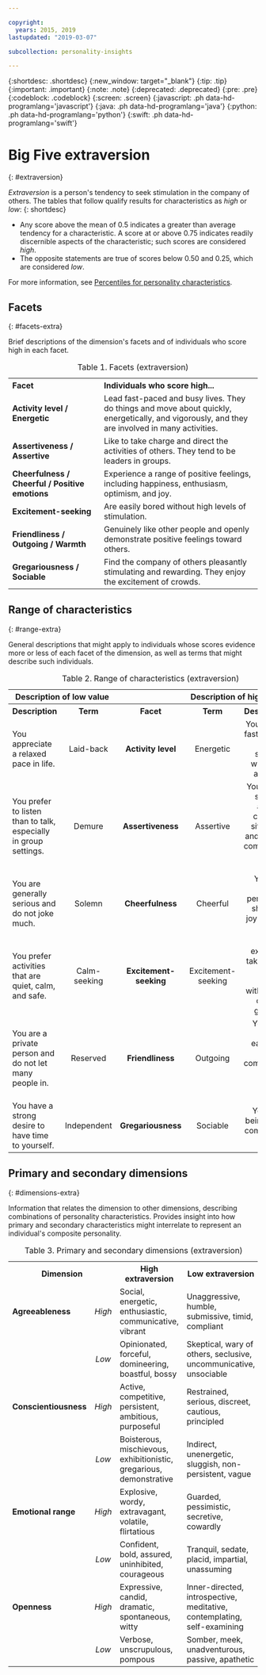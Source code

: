 ```yaml
---

copyright:
  years: 2015, 2019
lastupdated: "2019-03-07"

subcollection: personality-insights

---
```


{:shortdesc: .shortdesc}
{:new_window: target="_blank"}
{:tip: .tip}
{:important: .important}
{:note: .note}
{:deprecated: .deprecated}
{:pre: .pre}
{:codeblock: .codeblock}
{:screen: .screen}
{:javascript: .ph data-hd-programlang='javascript'}
{:java: .ph data-hd-programlang='java'}
{:python: .ph data-hd-programlang='python'}
{:swift: .ph data-hd-programlang='swift'}

# Big Five extraversion
{: #extraversion}

*Extraversion* is a person's tendency to seek stimulation in the company of others. The tables that follow qualify results for characteristics as *high* or *low*:
{: shortdesc}

-   Any score above the mean of 0.5 indicates a greater than average tendency for a characteristic. A score at or above 0.75 indicates readily discernible aspects of the characteristic; such scores are considered *high*.
-   The opposite statements are true of scores below 0.50 and 0.25, which are considered *low*.

For more information, see [Percentiles for personality characteristics](/docs/services/personality-insights/numeric.html#percentiles).

## Facets
{: #facets-extra}

Brief descriptions of the dimension's facets and of individuals who score high in each facet.

<table>
  <caption>Table 1. Facets (extraversion)</caption>
  <tr>
    <th style="text-align:left">Facet</th>
    <th style="text-align:left">Individuals who score high...</th>
  </tr>
  <tr>
    <td><strong>Activity level / Energetic</strong></td>
    <td>Lead fast-paced and busy lives. They do things and move about quickly,
    energetically, and vigorously, and they are involved in many activities.</td>
  </tr>
  <tr>
    <td><strong>Assertiveness / Assertive</strong></td>
    <td>Like to take charge and direct the activities of others. They tend to be
    leaders in groups.</td>
  </tr>
  <tr>
    <td><strong>Cheerfulness / Cheerful / Positive emotions</strong></td>
    <td>Experience a range of positive feelings, including happiness, enthusiasm,
    optimism, and joy.</td>
  </tr>
  <tr>
    <td><strong>Excitement-seeking</strong></td>
    <td>Are easily bored without high levels of stimulation.</td>
  </tr>
  <tr>
    <td><strong>Friendliness / Outgoing / Warmth</strong></td>
    <td>Genuinely like other people and openly demonstrate positive feelings
    toward others.</td>
  </tr>
  <tr>
    <td><strong>Gregariousness / Sociable</strong></td>
    <td>Find the company of others pleasantly stimulating and rewarding.
    They enjoy the excitement of crowds.</td>
  </tr>
</table>

## Range of characteristics
{: #range-extra}

General descriptions that might apply to individuals whose scores evidence more or less of each facet of the dimension, as well as terms that might describe such individuals.

<table summary="For the facet listed in the middle column of each row, the first two columns provide a description and a term for individuals with low scores for the facet, and the last two columns provide a term and a description for individuals with high scores for the facet.">
  <caption>Table 2. Range of characteristics (extraversion)</caption>
  <tr>
    <th id="lowValue" colspan="2" style="text-align:center">
      Description of low value
    </th>
    <th id="blank"></th>
    <th id="highValue" colspan="2" style="text-align:center">
      Description of high value
    </th>
  </tr>
  <tr>
    <th id="lowDescription" headers="lowValue" style="text-align:left; width:23%">
      Description
    </th>
    <th id="lowTerm" headers="lowValue" style="text-align:center; width:16%">
      Term
    </th>
    <th id="facet" headers="blank" style="text-align:center; width:16%">
      Facet
    </th>
    <th id="highTerm" headers="highValue" style="text-align:center; width:16%">
      Term
    </th>
    <th id="highDescription" headers="highValue" style="text-align:right">
      Description
    </th>
  </tr>
  <tr>
    <td headers="lowValue lowDescription" style="text-align:left">
      You appreciate a relaxed pace in life.
    </td>
    <td headers="lowValue lowTerm" style="text-align:center">
      Laid-back
    </td>
    <td headers="blank facet" style="text-align:center">
      <strong>Activity level</strong>
    </td>
    <td headers="highValue highTerm" style="text-align:center">
      Energetic
    </td>
    <td headers="highValue highDescription" style="text-align:right">
      You enjoy a fast-paced, busy schedule with many activities.
    </td>
  </tr>
  <tr>
    <td headers="lowValue lowDescription" style="text-align:left">
      You prefer to listen than to talk, especially in group settings.
    </td>
    <td headers="lowValue lowTerm" style="text-align:center">
      Demure
    </td>
    <td headers="blank facet" style="text-align:center">
      <strong>Assertiveness</strong>
    </td>
    <td headers="highValue highTerm" style="text-align:center">
      Assertive
    </td>
    <td headers="highValue highDescription" style="text-align:right">
      You tend to speak up and take charge of situations, and you are
      comfortable leading groups.
    </td>
  </tr>
  <tr>
    <td headers="lowValue lowDescription" style="text-align:left">
      You are generally serious and do not joke much.
    </td>
    <td headers="lowValue lowTerm" style="text-align:center">
      Solemn
    </td>
    <td headers="blank facet" style="text-align:center">
      <strong>Cheerfulness</strong>
    </td>
    <td headers="highValue highTerm" style="text-align:center">
      Cheerful
    </td>
    <td headers="highValue highDescription" style="text-align:right">
      You are a joyful person and share that joy with the world.
    </td>
  </tr>
  <tr>
    <td headers="lowValue lowDescription" style="text-align:left">
      You prefer activities that are quiet, calm, and safe.
    </td>
    <td headers="lowValue lowTerm" style="text-align:center">
      Calm-seeking
    </td>
    <td headers="blank facet" style="text-align:center">
      <strong>Excitement-seeking</strong>
    </td>
    <td headers="highValue highTerm" style="text-align:center">
      Excitement-seeking
    </td>
    <td headers="highValue highDescription" style="text-align:right">
      You are excited by taking risks and feel bored without lots of action
      going on.
    </td>
  </tr>
  <tr>
    <td headers="lowValue lowDescription" style="text-align:left">
      You are a private person and do not let many people in.
    </td>
    <td headers="lowValue lowTerm" style="text-align:center">
      Reserved
    </td>
    <td headers="blank facet" style="text-align:center">
      <strong>Friendliness</strong>
    </td>
    <td headers="highValue highTerm" style="text-align:center">
      Outgoing
    </td>
    <td headers="highValue highDescription" style="text-align:right">
      You make friends easily and feel comfortable around other people.
    </td>
  </tr>
  <tr>
    <td headers="lowValue lowDescription" style="text-align:left">
      You have a strong desire to have time to yourself.
    </td>
    <td headers="lowValue lowTerm" style="text-align:center">
      Independent
    </td>
    <td headers="blank facet" style="text-align:center">
      <strong>Gregariousness</strong>
    </td>
    <td headers="highValue highTerm" style="text-align:center">
      Sociable
    </td>
    <td headers="highValue highDescription" style="text-align:right">
      You enjoy being in the company of others.
    </td>
  </tr>
</table>

## Primary and secondary dimensions
{: #dimensions-extra}

Information that relates the dimension to other dimensions, describing combinations of personality characteristics. Provides insight into how primary and secondary characteristics might interrelate to represent an individual's composite personality.

<table>
  <caption>Table 3. Primary and secondary dimensions (extraversion)</caption>
  <tr>
    <th colspan="2" style="width:30%">Dimension</th>
    <th style="width:35%">High extraversion</th>
    <th style="width:35%">Low extraversion</th>
  </tr>
  <tr>
    <td style="text-align:left"><strong>Agreeableness</strong></td>
    <td style="text-align:center"><em>High</em></td>
    <td>Social, energetic, enthusiastic, communicative, vibrant</td>
    <td>Unaggressive, humble, submissive, timid, compliant</td>
  </tr>
  <tr>
    <td></td>
    <td style="text-align:center"><em>Low</em></td>
    <td>Opinionated, forceful, domineering, boastful, bossy</td>
    <td>Skeptical, wary of others, seclusive, uncommunicative, unsociable</td>
  </tr>
  <tr>
    <td style="text-align:left"><strong>Conscientiousness</strong></td>
    <td style="text-align:center"><em>High</em></td>
    <td>Active, competitive, persistent, ambitious, purposeful</td>
    <td>Restrained, serious, discreet, cautious, principled</td>
  </tr>
  <tr>
    <td></td>
    <td style="text-align:center"><em>Low</em></td>
    <td>Boisterous, mischievous, exhibitionistic, gregarious, demonstrative</td>
    <td>Indirect, unenergetic, sluggish, non-persistent, vague</td>
  </tr>
  <tr>
    <td style="text-align:left"><strong>Emotional range</strong></td>
    <td style="text-align:center"><em>High</em></td>
    <td>Explosive, wordy, extravagant, volatile, flirtatious</td>
    <td>Guarded, pessimistic, secretive, cowardly</td>
  </tr>
  <tr>
    <td></td>
    <td style="text-align:center"><em>Low</em></td>
    <td>Confident, bold, assured, uninhibited, courageous</td>
    <td>Tranquil, sedate, placid, impartial, unassuming</td>
  </tr>
  <tr>
    <td style="text-align:left"><strong>Openness</strong></td>
    <td style="text-align:center"><em>High</em></td>
    <td>Expressive, candid, dramatic, spontaneous, witty</td>
    <td>Inner-directed, introspective, meditative, contemplating, self-examining</td>
  </tr>
  <tr>
    <td></td>
    <td style="text-align:center"><em>Low</em></td>
    <td>Verbose, unscrupulous, pompous</td>
    <td>Somber, meek, unadventurous, passive, apathetic</td>
  </tr>
</table>
